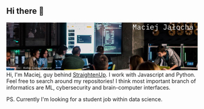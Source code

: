 ## Hi there 👋
![alt text](./hc_banner.jpg)
Hi, I'm Maciej, guy behind [StraightenUp](https://chromewebstore.google.com/detail/straightenup-ai-ai-postur/nfhoegpkonllcaghgmhdmcpmebmocokf). I work with Javascript and Python. Feel free to search around my repositories! 
I think most important branch of informatics are ML, cybersecurity and brain-computer interfaces.

PS.
Currently I'm looking for a student job within data science.

<!--
**PLtier/PLtier** is a ✨ _special_ ✨ repository because its `README.md` (this file) appears on your GitHub profile.

Here are some ideas to get you started:

- 🔭 I’m currently working on ...
- 🌱 I’m currently learning ...
- 👯 I’m looking to collaborate on ...
- 🤔 I’m looking for help with ...
- 💬 Ask me about ...
- 📫 How to reach me: ...
- 😄 Pronouns: ...
- ⚡ Fun fact: ...
-->
